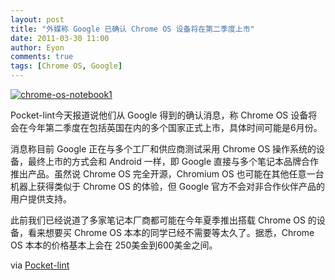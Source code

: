 ```yaml
---
layout: post
title: "外媒称 Google 已确认 Chrome OS 设备将在第二季度上市"
date: 2011-03-30 11:00
author: Eyon
comments: true
tags: [Chrome OS, Google]
---
```

<a href="http://img.chromi.org/2011/03/chrome-os-notebook1.jpg">![](http://img.chromi.org/2011/03/chrome-os-notebook1.jpg "chrome-os-notebook1")</a>

Pocket-lint今天报道说他们从 Google 得到的确认消息，称 Chrome OS 设备将会在今年第二季度在包括英国在内的多个国家正式上市，具体时间可能是6月份。

消息称目前 Google 正在与多个工厂和供应商测试采用 Chrome OS 操作系统的设备，最终上市的方式会和 Android 一样，即 Google 直接与多个笔记本品牌合作推出产品。虽然说 Chrome OS 完全开源，Chromium OS 也可能在其他任意一台机器上获得类似于 Chrome OS 的体验，但 Google 官方不会对非合作伙伴产品的用户提供支持。

此前我们已经说道了多家笔记本厂商都可能在今年夏季推出搭载 Chrome OS 的设备，看来想要买 Chrome OS 本本的同学已经不需要等太久了。据悉，Chrome OS 本本的价格基本上会在 250美金到600美金之间。

via [Pocket-lint](http://www.pocket-lint.com/news/39345/google-nears-chrome-os-launch)
